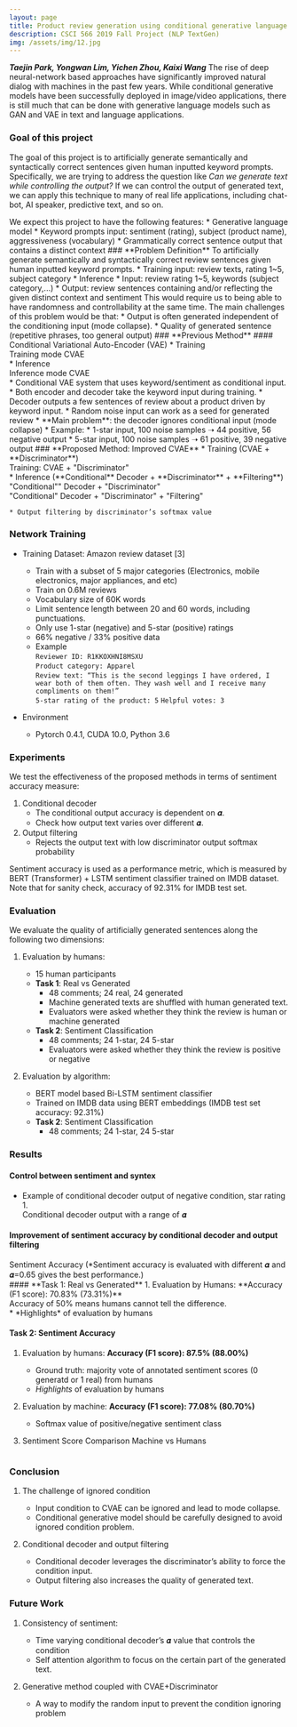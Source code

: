 ```yaml
---
layout: page
title: Product review generation using conditional generative language model
description: CSCI 566 2019 Fall Project (NLP TextGen)
img: /assets/img/12.jpg
---
```

**_Taejin Park, Yongwan Lim, Yichen Zhou, Kaixi Wang_**
The rise of deep neural-network based approaches have significantly improved natural dialog with machines in the past few years. While conditional generative models have been successfully deployed in image/video applications, there is still much that can be done with generative language models such as GAN and VAE in text and language applications. 
### **Goal of this project**
The goal of this project is to artificially generate semantically and syntactically correct sentences given human inputted keyword prompts. Specifically, we are trying to address the question like *Can we generate text while controlling the output?* If we can control the output of generated text, we can apply this technique to many of real life applications, including chat-bot, AI speaker, predictive text, and so on. 
<div class="img_row">
<img class="col three left" src="{{ site.baseurl }}/assets/img/project1_fig1.png" alt="" title="fig1"/>
</div>
We expect this project to have the following features:
* Generative language model
* Keyword prompts input: sentiment (rating), subject (product name), aggressiveness (vocabulary)
* Grammatically correct sentence output that contains a distinct context
### **Problem Definition**
To artificially generate semantically and syntactically correct review sentences given human inputted keyword prompts.  
* Training input: review texts, rating 1~5, subject category
* Inference
    * Input: review rating 1~5, keywords (subject category,...)
    * Output: review sentences containing and/or reflecting the given distinct context and sentiment
This would require us to being able to have randomness and controllability at the same time.
The main challenges of this problem would be that:
* Output is often generated independent of the conditioning input (mode collapse).
* Quality of generated sentence (repetitive phrases, too general output) 
### **Previous Method**
#### Conditional Variational Auto-Encoder (VAE)
* Training
<div class="img_row">
<img class="col three left" src="{{ site.baseurl }}/assets/img/project1_fig2.png" alt="" title="fig2"/>
</div>
<div class="col three caption">
Training mode CVAE
</div>
* Inference
<div class="img_row">
<img class="col three left" src="{{ site.baseurl }}/assets/img/project1_fig3.png" alt="" title="fig3"/>
</div>
<div class="col three caption">
Inference mode CVAE
</div>
* Conditional VAE system that uses keyword/sentiment as conditional input.
* Both encoder and decoder take the keyword input during training. 
* Decoder outputs a few sentences of review about a product driven by keyword input.
* Random noise input can work as a seed for generated review
* **Main problem**: the decoder ignores conditional input (mode collapse)
    * Example: 
        * 1-star input, 100 noise samples ➝  44 positive, 56 negative output 
        * 5-star input, 100 noise samples ➝  61 positive, 39 negative output 
### **Proposed Method: Improved CVAE**
* Training (CVAE + **Discriminator**) 
<div class="img_row">
<img class="col three left" src="{{ site.baseurl }}/assets/img/project1_fig4.png" alt="" title="fig4"/>
</div>
<div class="col three caption">
Training: CVAE + "Discriminator"
</div>
* Inference (**Conditional** Decoder + **Discriminator** + **Filtering**)
    <div class="img_row">
    <img class="col three left" src="{{ site.baseurl }}/assets/img/project1_fig5.png" alt="" title="fig5"/>
    </div>
    <div class="col three caption">
    "Conditional"" Decoder + "Discriminator"
    </div>
    <div class="img_row">
    <img class="col three left" src="{{ site.baseurl }}/assets/img/project1_fig6.png" alt="" title="fig6"/>
    </div>
    <div class="col three caption">
    "Conditional" Decoder + "Discriminator" + "Filtering"
    </div>
    
    * Output filtering by discriminator’s softmax value
    
    
### **Network Training**
* Training Dataset:  Amazon review dataset [3]
    * Train with a subset of 5 major categories (Electronics, mobile electronics, major appliances, and etc)
    * Train on 0.6M reviews
    * Vocabulary size of 60K words
    * Limit sentence length between 20 and 60 words, including punctuations.
    * Only use 1-star (negative) and 5-star (positive) ratings
    * 66% negative / 33% positive data
    * Example  
        `Reviewer ID: R1KKOXHNI8MSXU`  
        `Product category: Apparel`  
        `Review text: “This is the second leggings I have ordered, I wear both of them often. They wash well and I receive many compliments on them!”`  
        `5-star rating of the product: 5` 
        `Helpful votes: 3`
        
* Environment
    * Pytorch 0.4.1, CUDA 10.0, Python 3.6
### **Experiments**
We test the effectiveness of the proposed methods in terms of sentiment accuracy measure:
1. Conditional decoder
    * The conditional output accuracy is dependent on 𝜶.
    * Check how output text varies over different 𝜶.  
1. Output filtering
    * Rejects the output text with low discriminator output softmax probability
        
Sentiment accuracy is used as a performance metric, which is measured by BERT (Transformer) + LSTM sentiment classifier trained on IMDB dataset. Note that for sanity check, accuracy of 92.31% for IMDB test set.
### **Evaluation**
We evaluate the quality of artificially generated sentences along the following two dimensions:
1. Evaluation by humans:
    * 15 human participants   
    * **Task 1**: Real vs Generated 
        * 48 comments; 24 real, 24 generated
        * Machine generated texts are shuffled with human generated text.
        * Evaluators were asked whether they think the review is human or machine generated
    * **Task 2**: Sentiment Classification 
        * 48 comments; 24 1-star, 24 5-star
        * Evaluators were asked whether they think the review is positive or negative
    
1. Evaluation by algorithm:
    * BERT model based Bi-LSTM sentiment classifier
    * Trained on IMDB data using BERT embeddings (IMDB test set accuracy: 92.31%)
    * **Task 2**: Sentiment Classification 
        * 48 comments; 24 1-star, 24 5-star
### **Results**
#### **Control between sentiment and syntex**   
* Example of conditional decoder output of negative condition,  star rating 1.
    <div class="img_row">
    <img class="col three left" src="{{ site.baseurl }}/assets/img/project1_fig8.png" alt="" title="fig8"/>
    </div>
    <div class="col three caption">
    Conditional decoder output with a range of 𝜶
    </div>
#### **Improvement of sentiment accuracy by conditional decoder and output filtering**
<div class="img_row">
<img class="col three left" src="{{ site.baseurl }}/assets/img/project1_fig9.png" alt="" title="fig9"/>
</div>
<div class="col two caption">
Sentiment Accuracy 
(*Sentiment accuracy is evaluated with different 𝜶 and 𝜶=0.65 gives the best performance.)
</div>
<!--|         | No Conditional Decoder (𝜶=0) | Conditional Decoder (𝜶=0.65*) | -->
<!--    | :-------------: |-------------| -----|| ------------- |-->
<!--    | Sentiment Accuracy | right-aligned | $1600 |-->
#### **Task 1: Real vs Generated**
1. Evaluation by Humans:
    **Accuracy (F1 score): 70.83% (73.31%)**
    <div class="img_row">
    <img class="col three left" src="{{ site.baseurl }}/assets/img/project1_fig10.png" alt="" title="fig10"/>
    </div>
    <div class="col three caption">
    Accuracy of 50% means humans cannot tell the difference.
    </div>
    * *Highlights* of evaluation by humans
    <div class="img_row">
    <img class="col three left" src="{{ site.baseurl }}/assets/img/project1_fig11.png" alt="" title="fig11"/>
    </div>
        
<!--            **GOOD** -->
<!--            (*More than 90% are fooled*)-->
<!--        -->
<!--            `these speakers are not the best sounding radio i have tried . i have had it for a few months and it stopped working . i am very disappointed in the quality of the product .`-->
<!--            -->
<!--            `this thing rocks ! ! ! ! easy to carry and works great . i can even see the difference in the picture and the sound quality is good .`-->
<!--            -->
<!--            `it has great sound , and the volume was quite adequate . easy to use and it was easy to set up . i like the way it is supposed to be .`-->
<!---->
<!--            **BAD** -->
<!--            (*Nobody was fooled*)-->
<!--            -->
<!--            `i have had this battery for a few years now and i **have no complaints** . so far this is a terrible product .`-->
<!--            -->
<!--            `pro is a great product . the only problem is that the unit is not compatible with the unit , but the battery is dead . i have to recharge it with a different charger .`-->
<!--            -->
<!--            `i have had this tv for over a year and have had it for a month and then just stopped working . i have had it for a month and now it has a great picture . `-->
      
#### **Task 2: Sentiment Accuracy**
1. Evaluation by humans:
 **Accuracy (F1 score):  87.5% (88.00%)**
    * Ground truth: majority vote of annotated sentiment scores (0 generatd or 1 real) from humans 
    * *Highlights* of evaluation by humans
    <div class="img_row">
    <img class="col three left" src="{{ site.baseurl }}/assets/img/project1_fig12.png" alt="" title="fig12"/>
    </div>
    
2. Evaluation by machine:
 **Accuracy (F1 score): 77.08% (80.70%)**
      * Softmax value of positive/negative sentiment class
3. Sentiment Score Comparison Machine vs Humans
  <div class="img_row">
  <img class="col three left" src="{{ site.baseurl }}/assets/img/project1_fig7.png" alt="" title="fig7"/>
  </div>
 
### **Conclusion**
1.  The challenge of ignored condition
    * Input condition to CVAE can be ignored and lead to mode collapse.
    * Conditional generative model should be carefully designed to avoid ignored condition problem.
 
1. Conditional decoder and output filtering 
    * Conditional decoder leverages the discriminator’s ability to force the condition input.
    * Output filtering also increases the quality of generated text.
 
 
### **Future Work**
1. Consistency of sentiment:
    * Time varying conditional decoder’s 𝜶 value that controls the condition 
    * Self attention algorithm to focus on the certain part of the generated text.
 
1. Generative method coupled with CVAE+Discriminator
    * A way to modify the random input to prevent the condition ignoring problem
 
 
<!--Some preliminary results from the prototype models-->
<!---->
<!--1. CVAE output examples: Trained on 800,000 musical instrument section comments. Star rating of 5 was given as condition for CVAE model.-->
<!---->
<!--    * *Example 1*<br/>-->
<!--        `<sos> i have been using this for a few months now and i am very pleased with the quality of the sound . the sound is very good and the sound is very good . i have a pair of these in my studio and they are very comfortable  . <eos>`-->
<!---->
<!--    * *Example 2*<br/>-->
<!--       `<sos> i bought this for my son for christmas . he loves it . he has a lot of fun with it  . <eos> `-->
<!---->
<!--    * *Example 3*<br/>-->
<!--        `<sos> i love this microphone . i use it for my karaoke and it works great . i have a lot of fun with it . <eos>`-->
<!---->
<!--2.  GPT-2 language model examples: (unconditioned baseline)-->
<!---->
<!--    * *Example 1*<br/>-->
<!--        `The Contour Brush is a makeup brush that features majorly angled bristles and highly curated fine-sprinkle trays. Its medium size bristles on outward strokes makes it ideal for applied color and volumizing/contour techniques. Its single-handler mode allows for easy control and produces clean product, while elegant design accentuates the product's natural beauty. The contour brush requires a firm grip on the handle, utilized to control the crooked strokes that are most desired by makeup artists.`-->
<!--        -->
<!--    * *Example 2*<br/>-->
<!--        `Using this brush comes with a few different application techniques. First, you should apply your face powder using a straight, wide, upward stroke over the center, and play around with type of product to get the correct color. Then, use the medium type of powder brushes to apply powders to remove excess product with the downward strokes. Lastly, use the contour brush to apply the eyeshadow. Don't forget to dry the blush brush after to prevent rolling and contamination!`-->
<!---->
<!--    * Observations: -->
<!--        * Sampling methods have significant effects on results and intermediate training does not necessarily entail better accuracy-->
<!--        * Focus on language modeling has greatest potential to increase performance-->
